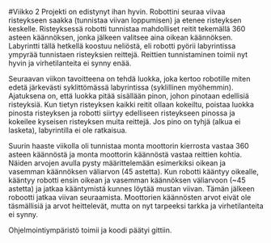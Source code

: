 #Viikko 2
Projekti on edistynyt ihan hyvin. Robottini seuraa viivaa risteykseen saakka (tunnistaa viivan loppumisen) ja etenee risteyksen keskelle. Risteyksessä robotti tunnistaa mahdolliset reitit tekemällä 360 asteen käännöksen, jonka jälkeen valitsee aina oikean käännöksen. Labyrintti tällä hetkellä koostuu neliöstä, eli robotti pyörii labyrintissa ympyrää tunnistaen risteyksien reittejä. Reittien tunnistaminen toimii nyt hyvin ja virhetilanteita ei synny enää. 

Seuraavan viikon tavoitteena on tehdä luokka, joka kertoo robotille miten edetä järkevästi syklittömässä labyrintissa (syklillinen myöhemmin). Ajatuksena on, että luokka pitää sisällään pinon, johon pinotaan edellisiä risteyksiä. Kun tietyn risteyksen kaikki reitit ollaan kokeiltu, poistaa luokka pinosta risteyksen ja robotti siirtyy edelliseen risteykseen pinossa ja kokeilee kyseisen risteyksen muita reittejä. Jos pino on tyhjä (alkua ei lasketa), labyrintilla ei ole ratkaisua.

Suurin haaste viikolla oli tunnistaa monta moottorin kierrosta vastaa 360 asteen käännöstä ja monta moottorin käännöstä vastaa reittien kohtia. Näiden arvojen avulla pysty määrittelemään esimerkiksi oikean ja vasemman käännöksen väliarvon (45 astetta). Kun robotti kääntyy oikealle, kääntyy robotti ensin oikean ja vasemman käännöksen väliarvoon (~45 astetta) ja jatkaa kääntymistä kunnes löytää mustan viivan. Tämän jälkeen robootti jatkaa viivan seuraamista. Moottorien käännösten arvot eivät ole täsmällisiä ja arvot heittelevät, mutta on nyt tarpeeksi tarkka ja virhetilanteita ei synny.

Ohjelmointiympäristö toimii ja koodi päätyi gittiin.
